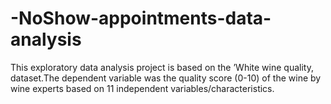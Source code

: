 # -NoShow-appointments-data-analysis
This exploratory data analysis project is based on the ’White wine quality, dataset.The dependent variable was the quality score (0-10) of the wine by wine experts based on 11 independent variables/characteristics.
